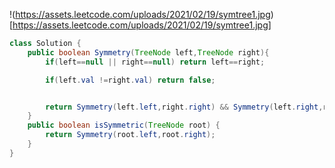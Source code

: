 !(https://assets.leetcode.com/uploads/2021/02/19/symtree1.jpg)[https://assets.leetcode.com/uploads/2021/02/19/symtree1.jpg]
```java
class Solution {
    public boolean Symmetry(TreeNode left,TreeNode right){
        if(left==null || right==null) return left==right;

        if(left.val !=right.val) return false;


        return Symmetry(left.left,right.right) && Symmetry(left.right,right.left);
    }
    public boolean isSymmetric(TreeNode root) {
        return Symmetry(root.left,root.right);
    }
}
```
